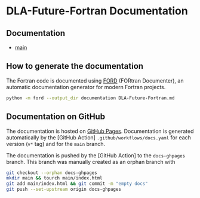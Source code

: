 # DLA-Future-Fortran Documentation

## Documentation

* [main]()

## How to generate the documentation

The Fortran code is documented using [FORD] (FORtran Documenter), an automatic documentation generator for modern Fortran projects.

```bash
python -m ford --output_dir documentation DLA-Future-Fortran.md
```

## Documentation on GitHub

The documentation is hosted on [GitHub Pages]. Documentation is generated automatically by the [GitHub Action] `.github/workflows/docs.yaml`
for each version (`v*` tag) and for the `main` branch.

The documentation is pushed by the [GitHub Action] to the `docs-ghpages` branch. This branch was manually created as an orphan branch with

```bash
git checkout --orphan docs-ghpages
mkdir main && tourch main/index.html
git add main/index.html && git commit -m "empty docs" 
git push --set-upstream origin docs-ghpages
```

[GitHub Pages]: https://pages.github.com
[FORD]: https://forddocs.readthedocs.io/en/latest/
